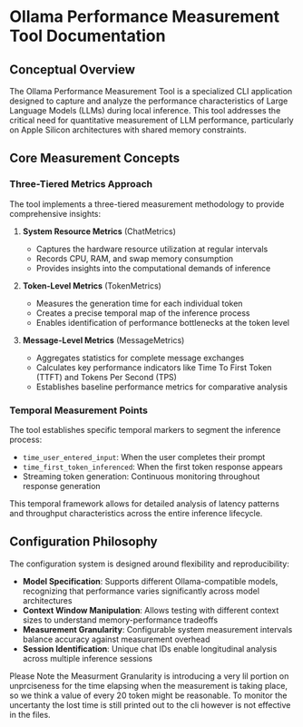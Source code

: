 # Ollama Performance Measurement Tool Documentation

## Conceptual Overview

The Ollama Performance Measurement Tool is a specialized CLI application designed to capture and analyze the performance characteristics of Large Language Models (LLMs) during local inference. This tool addresses the critical need for quantitative measurement of LLM performance, particularly on Apple Silicon architectures with shared memory constraints.

## Core Measurement Concepts

### Three-Tiered Metrics Approach

The tool implements a three-tiered measurement methodology to provide comprehensive insights:

1. **System Resource Metrics** (ChatMetrics)
   - Captures the hardware resource utilization at regular intervals
   - Records CPU, RAM, and swap memory consumption
   - Provides insights into the computational demands of inference

2. **Token-Level Metrics** (TokenMetrics)
   - Measures the generation time for each individual token
   - Creates a precise temporal map of the inference process
   - Enables identification of performance bottlenecks at the token level

3. **Message-Level Metrics** (MessageMetrics)
   - Aggregates statistics for complete message exchanges
   - Calculates key performance indicators like Time To First Token (TTFT) and Tokens Per Second (TPS)
   - Establishes baseline performance metrics for comparative analysis

### Temporal Measurement Points

The tool establishes specific temporal markers to segment the inference process:
- `time_user_entered_input`: When the user completes their prompt
- `time_first_token_inferenced`: When the first token response appears
- Streaming token generation: Continuous monitoring throughout response generation

This temporal framework allows for detailed analysis of latency patterns and throughput characteristics across the entire inference lifecycle.

## Configuration Philosophy

The configuration system is designed around flexibility and reproducibility:

- **Model Specification**: Supports different Ollama-compatible models, recognizing that performance varies significantly across model architectures
- **Context Window Manipulation**: Allows testing with different context sizes to understand memory-performance tradeoffs
- **Measurement Granularity**: Configurable system measurement intervals balance accuracy against measurement overhead
- **Session Identification**: Unique chat IDs enable longitudinal analysis across multiple inference sessions

Please Note the Measurment Granularity is introducing a very lil portion on unprciseness for the time elapsing when the measurement is taking place, so we think a value of every 20 token might be reasonable. To monitor the uncertanty the lost time is still printed out to the cli however is not effective in the files.